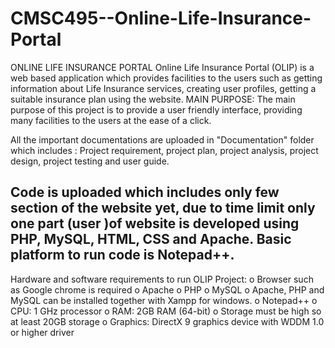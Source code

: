 # CMSC495--Online-Life-Insurance-Portal
ONLINE LIFE INSURANCE PORTAL
Online Life Insurance Portal (OLIP) is a web based application which provides facilities to the users such as getting information about Life Insurance services, creating user profiles, getting a suitable insurance plan using the website. 
MAIN PURPOSE: The main purpose of this project is to provide a user friendly interface, providing many facilities to the users at the ease of a click.

All the important documentations are uploaded in "Documentation" folder which includes : Project requirement, project plan, project analysis, project design, project testing and user guide.

Code is uploaded which includes only few section of the website yet, due to time limit only one part (user )of website is developed using PHP, MySQL, HTML, CSS and Apache.
Basic platform to run code is Notepad++.
-----------------------------------------------------------------------------------------------------------------------
Hardware and software requirements to run OLIP Project:
o	Browser such as Google chrome is required
o	Apache
o	PHP
o	MySQL
o	Apache, PHP and MySQL can be installed together with Xampp for windows.
o	Notepad++
o	CPU: 1 GHz processor
o	RAM: 2GB RAM (64-bit)
o	Storage must be high so at least 20GB storage
o	Graphics: DirectX 9 graphics device with WDDM 1.0 or higher driver
